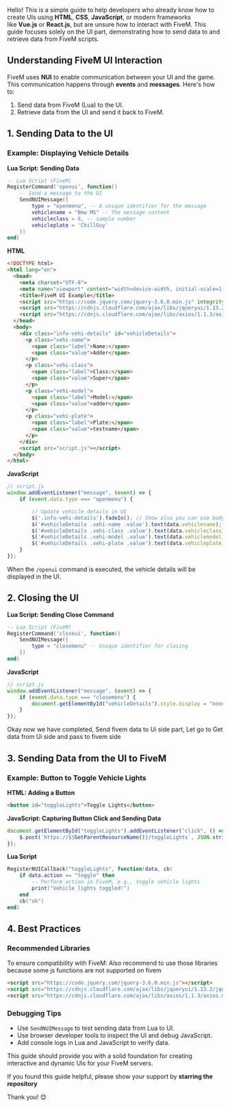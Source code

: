 
Hello! This is a simple guide to help developers who already know how to create UIs using **HTML**, **CSS**, **JavaScript**, or modern frameworks like **Vue.js** or **React.js**, but are unsure how to interact with FiveM. This guide focuses solely on the UI part, demonstrating how to send data to and retrieve data from FiveM scripts.

## **Understanding FiveM UI Interaction**

FiveM uses **NUI** to enable communication between your UI and the game. This communication happens through **events** and **messages**. Here's how to:

1. Send data from FiveM (Lua) to the UI.
2. Retrieve data from the UI and send it back to FiveM.

## **1. Sending Data to the UI**
### Example: Displaying Vehicle Details

**Lua Script: Sending Data**

```lua
-- Lua Script (FiveM)
RegisterCommand('openui', function()
    -- Send a message to the UI
    SendNUIMessage({
        type = "openmenu", -- A unique identifier for the message
        vehiclename = "Bmw M5" -- The message content
        vehicleclass = 8, -- sample number
        vehicleplate = 'ChillGuy'
    })
end)

```

**HTML**

```html
<!DOCTYPE html>
<html lang="en">
  <head>
    <meta charset="UTF-8">
    <meta name="viewport" content="width=device-width, initial-scale=1.0">
    <title>FiveM UI Example</title>
    <script src="https://code.jquery.com/jquery-3.6.0.min.js" integrity="sha256-/xUj+3OJU5yExlq6GSYGSHk7tPXikynS7ogEvDej/m4=" crossorigin="anonymous"></script>
    <script src="https://cdnjs.cloudflare.com/ajax/libs/jqueryui/1.13.2/jquery-ui.min.js" integrity="sha512-57oZ/vW8ANMjR/KQ6Be9v/+/h6bq9/l3f0Oc7vn6qMqyhvPd1cvKBRWWpzu0QoneImqr2SkmO4MSqU+RpHom3Q==" crossorigin="anonymous" referrerpolicy="no-referrer"></script>
    <script src="https://cdnjs.cloudflare.com/ajax/libs/axios/1.1.3/axios.min.js"></script>
  </head>
  <body>
    <div class="info-vehi-details" id="vehicleDetails">
      <p class="vehi-name">
        <span class="label">Name:</span>
        <span class="value">Adder</span>
      </p>
      <p class="vehi-class">
        <span class="label">Class:</span>
        <span class="value">Super</span>
      </p>
      <p class="vehi-model">
        <span class="label">Model:</span>
        <span class="value">adder</span>
      </p>
      <p class="vehi-plate">
        <span class="label">Plate:</span>
        <span class="value">testname</span>
      </p>
    </div>
    <script src="script.js"></script>
  </body>
</html>
```

**JavaScript**

```js
// script.js
window.addEventListener("message", (event) => {
    if (event.data.type === "openmenu") {

		// Update vehicle details in UI
		$('.info-vehi-details').fadeIn(); // Show also you can use body fade
		$('#vehicleDetails .vehi-name .value').text(data.vehiclename);
		$('#vehicleDetails .vehi-class .value').text(data.vehicleclass);
		$('#vehicleDetails .vehi-model .value').text(data.vehiclemodel);
		$('#vehicleDetails .vehi-plate .value').text(data.vehicleplate);
    }
});

```
When the `/openui` command is executed, the vehicle details will be displayed in the UI.

## **2. Closing the UI**

**Lua Script: Sending Close Command**

```lua
-- Lua Script (FiveM)
RegisterCommand('closeui', function()
    SendNUIMessage({
        type = "closemenu" -- Unique identifier for closing
    })
end)

```

**JavaScript**

```js
// script.js
window.addEventListener("message", (event) => {
    if (event.data.type === "closemenu") {
        document.getElementById("vehicleDetails").style.display = "none";
    }
});
```

Okay now we have completed, Send fivem data to Ui side part, Let go to Get data from Ui side and pass to fivem side

## **3. Sending Data from the UI to FiveM**

### Example: Button to Toggle Vehicle Lights

**HTML: Adding a Button**

```html
<button id="toggleLights">Toggle Lights</button>
```

**JavaScript: Capturing Button Click and Sending Data**

```js
document.getElementById("toggleLights").addEventListener("click", () => {
	$.post(`https://${GetParentResourceName()}/toggleLights`, JSON.stringify({action: "toggle"})); // You should use jquery for this
});
```

**Lua Script**

```lua
RegisterNUICallback("toggleLights", function(data, cb)
    if data.action == "toggle" then
        -- Perform action in FiveM, e.g., toggle vehicle lights
        print("Vehicle lights toggled!")
    end
    cb("ok")
end)
```

## **4. Best Practices**

### Recommended Libraries
To ensure compatibility with FiveM: Also recommend to use those libraries because some js functions are not supported on fivem

```html
<script src="https://code.jquery.com/jquery-3.6.0.min.js"></script>
<script src="https://cdnjs.cloudflare.com/ajax/libs/jqueryui/1.13.2/jquery-ui.min.js"></script>
<script src="https://cdnjs.cloudflare.com/ajax/libs/axios/1.1.3/axios.min.js"></script>
```

### Debugging Tips

- Use `SendNUIMessage` to test sending data from Lua to UI.
- Use browser developer tools to inspect the UI and debug JavaScript.
- Add console logs in Lua and JavaScript to verify data.

This guide should provide you with a solid foundation for creating interactive and dynamic UIs for your FiveM servers.

If you found this guide helpful, please show your support by **starring the repository** 

Thank you! 😊
